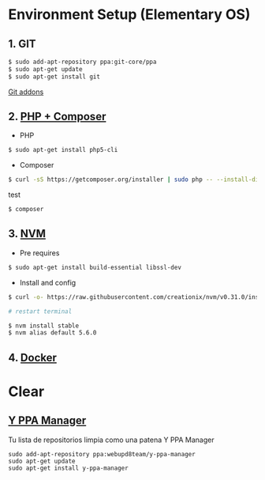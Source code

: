 # Environment Setup (Elementary OS)

## 1. GIT

```sh
$ sudo add-apt-repository ppa:git-core/ppa
$ sudo apt-get update
$ sudo apt-get install git
```

[Git addons](https://github.com/stevemao/awesome-git-addons)

## 2. [PHP + Composer](https://www.digitalocean.com/community/tutorials/how-to-install-and-use-composer-on-ubuntu-14-04)

* PHP

```sh
$ sudo apt-get install php5-cli
```

* Composer

```sh
$ curl -sS https://getcomposer.org/installer | sudo php -- --install-dir=/usr/local/bin --filename=composer
```

test

```sh
$ composer
```

## 3. [NVM](https://github.com/creationix/nvm#installation)

* Pre requires

```sh
$ sudo apt-get install build-essential libssl-dev
```

* Install and config

```sh
$ curl -o- https://raw.githubusercontent.com/creationix/nvm/v0.31.0/install.sh | bash

# restart terminal

$ nvm install stable
$ nvm alias default 5.6.0
```

## 4. [Docker](https://gist.github.com/wdullaer/f1af16bd7e970389bad3)


# Clear 

## [Y PPA Manager](http://askubuntu.com/questions/13065/how-do-i-fix-the-gpg-error-no-pubkey)

Tu lista de repositorios limpia como una patena Y PPA Manager

```
sudo add-apt-repository ppa:webupd8team/y-ppa-manager
sudo apt-get update
sudo apt-get install y-ppa-manager
```
